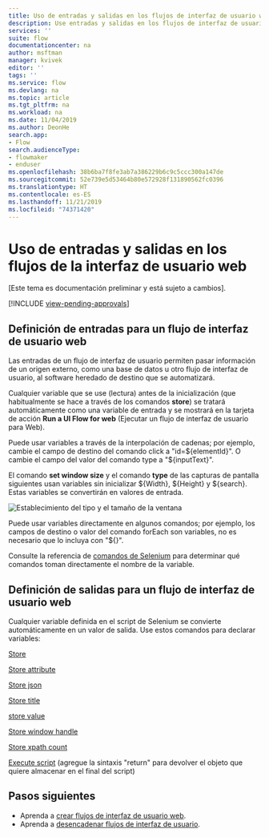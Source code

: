 ```yaml
---
title: Uso de entradas y salidas en los flujos de interfaz de usuario web | Microsoft Docs
description: Use entradas y salidas en los flujos de interfaz de usuario web.
services: ''
suite: flow
documentationcenter: na
author: msftman
manager: kvivek
editor: ''
tags: ''
ms.service: flow
ms.devlang: na
ms.topic: article
ms.tgt_pltfrm: na
ms.workload: na
ms.date: 11/04/2019
ms.author: DeonHe
search.app:
- Flow
search.audienceType:
- flowmaker
- enduser
ms.openlocfilehash: 38b6ba7f8fe3ab7a386229b6c9c5ccc300a147de
ms.sourcegitcommit: 52e739e5d53464b80e572928f131890562fc0396
ms.translationtype: HT
ms.contentlocale: es-ES
ms.lasthandoff: 11/21/2019
ms.locfileid: "74371420"
---
```

# <a name="use-inputs-and-outputs-in-web-ui-flows"></a>Uso de entradas y salidas en los flujos de la interfaz de usuario web

[Este tema es documentación preliminar y está sujeto a cambios].

[!INCLUDE [view-pending-approvals](../includes/cc-rebrand.md)]

## <a name="define-inputs-for-a-web-ui-flow"></a>Definición de entradas para un flujo de interfaz de usuario web

Las entradas de un flujo de interfaz de usuario permiten pasar información de un origen externo, como una base de datos u otro flujo de interfaz de usuario, al software heredado de destino que se automatizará.

Cualquier variable que se use (lectura) antes de la inicialización (que habitualmente se hace a través de los comandos **store**) se tratará automáticamente como una variable de entrada y se mostrará en la tarjeta de acción **Run a UI Flow for web** (Ejecutar un flujo de interfaz de usuario para Web).

Puede usar variables a través de la interpolación de cadenas; por ejemplo, cambie el campo de destino del comando click a "id=\${elementId}". O cambie el campo del valor del comando type a "\${inputText}".

El comando **set window size** y el comando **type** de las capturas de pantalla siguientes usan variables sin inicializar \${Width}, \${Height} y \${search}. Estas variables se convertirán en valores de entrada.

![Establecimiento del tipo y el tamaño de la ventana](../media/inputs-outputs-web/f05cb445dad212aaf395b66ba969622c.png "Establecimiento del tipo y el tamaño de la ventana")

Puede usar variables directamente en algunos comandos; por ejemplo, los campos de destino o valor del comando forEach son variables, no es necesario que lo incluya con "\${}".

Consulte la referencia de [comandos de Selenium](https://www.seleniumhq.org/selenium-ide/docs/en/api/commands/) para determinar qué comandos toman directamente el nombre de la variable.

## <a name="define-outputs-for-a-web-ui-flow"></a>Definición de salidas para un flujo de interfaz de usuario web

Cualquier variable definida en el script de Selenium se convierte automáticamente en un valor de salida. Use estos comandos para declarar variables:

[Store](https://www.seleniumhq.org/selenium-ide/docs/en/api/commands/#store)

[Store attribute](https://www.seleniumhq.org/selenium-ide/docs/en/api/commands/#store-attribute)

[Store json](https://www.seleniumhq.org/selenium-ide/docs/en/api/commands/#store-json)

[Store title](https://www.seleniumhq.org/selenium-ide/docs/en/api/commands/#store-title)

[store value](https://www.seleniumhq.org/selenium-ide/docs/en/api/commands/#store-value)

[Store window handle](https://www.seleniumhq.org/selenium-ide/docs/en/api/commands/#store-window-handle)

[Store xpath count](https://www.seleniumhq.org/selenium-ide/docs/en/api/commands/#store-xpath-count)

[Execute script](https://www.seleniumhq.org/selenium-ide/docs/en/api/commands/#execute-script) (agregue la sintaxis "return" para devolver el objeto que quiere almacenar en el final del script)

## <a name="next-steps"></a>Pasos siguientes

- Aprenda a [crear flujos de interfaz de usuario web](create-web.md).
- Aprenda a [desencadenar flujos de interfaz de usuario](run-ui-flow.md).


